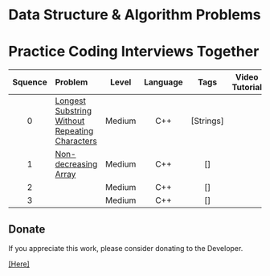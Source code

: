 # Data Structure & Algorithm Problems
# Practice Coding Interviews Together



| Squence | Problem       | Level  | Language  | Tags | Video Tutorial|
|:-------:|:--------------|:------:|:---------:|:----:|:-------------:|
|0|[Longest Substring Without Repeating Characters](https://github.com/phamtiennam/MyCodeDojo/blob/master/C_C%2B%2B/LongestSubstringWithoutRepeatingCharacters.cpp)|Medium|C++|[Strings]||
|1|[Non-decreasing Array](https://github.com/phamtiennam/MyCodeDojo/blob/master/C_C%2B%2B/non-decreasing_by_modifying_1_element.cpp)|Medium|C++|[]||
|2|[]()|Medium|C++|[]||
|3|[]()|Medium|C++|[]||


## Donate
If you appreciate this work, please consider donating to the Developer.

[[Here]](https://www.paypal.me/TIENNAMPHAM)
